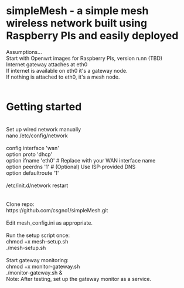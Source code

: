 # simpleMesh - a simple mesh wireless network built using Raspberry PIs and easily deployed

Assumptions...<br>
Start with Openwrt images for Raspberry PIs, version n.nn (TBD)<br>
Internet gateway attaches at eth0<br>
If internet is available on eth0 it's a gateway node.<br>
If nothing is attached to eth0, it's a mesh node.<br>
<br>
# Getting started<br>
<br>
Set up wired network manually<br>
  nano /etc/config/network<br>
<br>
  config interface 'wan'<br>
      option proto 'dhcp'<br>
      option ifname 'eth0'  # Replace with your WAN interface name<br>
      option peerdns '1'    # (Optional) Use ISP-provided DNS<br>
      option defaultroute '1'<br>
  <br>
  /etc/init.d/network restart<br>
<br>
<br>
Clone repo:<br>
https://github.com/csgno1/simpleMesh.git<br>
<br>
Edit mesh_config.ini as appropriate.<br>
<br>
Run the setup script once:<br>
    chmod +x mesh-setup.sh<br>
    ./mesh-setup.sh<br>
<br>
Start gateway monitoring:<br>
    chmod +x monitor-gateway.sh<br>
    ./monitor-gateway.sh &<br>
Note: After testing, set up the gateway monitor as a service.<br>
<br>
